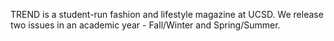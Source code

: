 TREND is a student-run fashion and lifestyle magazine at UCSD. We release two issues in an academic year - Fall/Winter and Spring/Summer. 